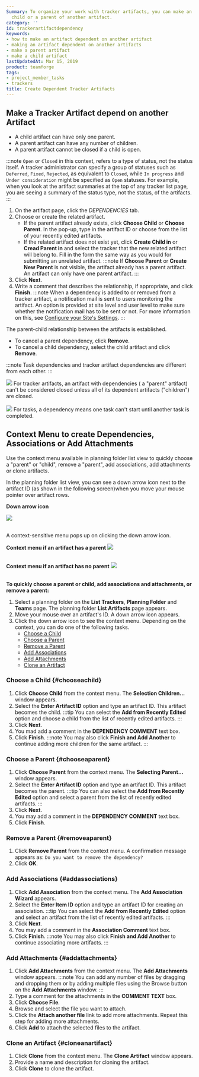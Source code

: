 ```yaml
---
Summary: To organize your work with tracker artifacts, you can make an artifact a
  child or a parent of another artifact.
category: ''
id: trackerartifactdependency
keywords:
- how to make an artifact dependent on another artifact
- making an artifact dependent on another artifacts
- make a parent artifact
- make a child artifact
lastUpdatedAt: Mar 15, 2019
product: teamforge
tags:
- project_member_tasks
- trackers
title: Create Dependent Tracker Artifacts
---
```



## Make a Tracker Artifact depend on another Artifact

* A child artifact can have only one parent.
* A parent artifact can have any number of children.
* A parent artifact cannot be closed if a child is open.

:::note
`Open` or `Closed` in this context, refers to a type of status, not the status itself. A tracker administrator can specify a group of statuses such as `Deferred`, `Fixed`, `Rejected`, as equivalent to `Closed`, while `In progress` and `Under consideration` might be specified as `Open` statuses. For example, when you look at the artifact summaries at the top of any tracker list page, you are seeing a summary of the status type, not the status, of the artifacts.
:::

1. On the artifact page, click the _DEPENDENCIES_ tab.
2. Choose or create the related artifact.
   * If the parent artifact already exists, click **Choose Child** or **Choose Parent**. In the pop-up, type in the artifact ID or choose from the list of your recently edited artifacts.
   * If the related artifact does not exist yet, click **Create Child in** or **Cread Parent in** and select the tracker that the new related artifact will belong to. Fill in the form the same way as you would for submitting an unrelated artifact.
   :::note
   If **Choose Parent** or **Create New Parent** is not visible, the artifact already has a parent artifact. An artifact can only have one parent artifact.
   :::
 3. Click **Next**.
 4. Write a comment that describes the relationship, if appropriate, and click **Finish**.
    :::note
    When a dependency is added to or removed from a tracker artifact, a notification mail is sent to users monitoring the artifact. An option is provided at site level and user level to make sure whether the notification mail has to be sent or not. For more information on this, see [Configure your Site's Settings](./siteadmin-configuresiteviaui.html).
    :::

The parent-child relationship between the artifacts is established.

   * To cancel a parent dependency, click **Remove**.
   * To cancel a child dependency, select the child artifact and click **Remove**.

:::note
Task dependencies and tracker artifact dependencies are different from each other.
:::

   ![](/docs/assets/images/status-success-small.png) For tracker artifacts, an artifact with dependencies ( a "parent" artifact) can't be considered closed unless all of its dependent artifacts ("children") are closed. <br></br>
   ![](/docs/assets/images/status-success-small.png) For tasks, a dependency means one task can't start until another task is completed.

## Context Menu to create Dependencies, Associations or Add Attachments

Use the context menu available in planning folder list view to quickly choose a "parent" or "child", remove a "parent", add associations, add attachments or clone artifacts.

In the planning folder list view, you can see a down arrow icon next to the artifact ID (as shown in the following screen)when you move your mouse pointer over artifact rows.

**Down arrow icon**

![](/docs/assets/images/downarrowicon.png)<br></br>

A context-sensitive menu pops up on clicking the down arrow icon.

**Context menu if an artifact has a parent**
![](/docs/assets/images/withparent.png)<br></br>

**Context menu if an artifact has no parent**
![](/docs/assets/images/noparent.png) <br></br>

**To quickly choose a parent or child, add associations and attachments, or remove a parent:**

1. Select a planning folder on the **List Trackers**, **Planning Folder** and **Teams** page. The planning folder **List Artifacts** page appears.
2. Move your mouse over an artifact's ID. A down arrow icon appears.
3. Click the down arrow icon to see the context menu. Depending on the context, you can do one of the following tasks.
   * [Choose a Child](#chooseachild)
   * [Choose a Parent](#chooseaparent)
   * [Remove a Parent](#removeaparent)
   * [Add Associations](#addassociations)
   * [Add Attachments](#addattachments)
   * [Clone an Artifact](#cloneanartifact)

### Choose a Child {#chooseachild}

1. Click **Choose Child** from the context menu. The **Selection Children...** window appears.
2. Select the **Enter Artifact ID** option and type an artifact ID. This artifact becomes the child.
   :::tip
   You can select the **Add from Recently Edited** option and choose a child from the list of recently edited artifacts.
   :::
3. Click **Next**.
4. You mad add a comment in the **DEPENDENCY COMMENT** text box.
5. Click **Finish**.
   :::note
   You may also click **Finish and Add Another** to continue adding more children for the same artifact.
   :::

### Choose a Parent {#chooseaparent}
1. Click **Choose Parent** from the context menu. The **Selecting Parent...** window appears.
2. Select the **Enter Artifact ID** option and type an artifact ID. This artifact becomes the parent.
    :::tip
    You can also select the **Add from Recently Edited** option and select a parent from the list of recently edited artifacts.
    :::
3. Click **Next**.
4. You may add a comment in the **DEPENDENCY COMMENT** text box.
5. Click **Finish**.

### Remove a Parent {#removeaparent}
1.  Click **Remove Parent** from the context menu. A confirmation message appears as: `Do you want to remove the dependency?`
2. Click **OK**.

### Add Associations {#addassociations}

1. Click **Add Association** from the context menu. The **Add Association Wizard** appears.
2. Select the **Enter Item ID** option and type an artifact ID for creating an association.
   :::tip
   You can select the **Add from Recently Edited** option and select an artifact from the list of recently edited artifacts.
   :::
3. Click **Next**.
4. You may add a comment in the **Association Comment** text box.
5. Click **Finish**.
   :::note
   You may also click **Finish and Add Another** to continue associating more artifacts.
   :::

### Add Attachments {#addattachments}

1. Click **Add Attachments** from the context menu. The **Add Attachments** window appears.
   :::note
   You can add any number of files by dragging and dropping them or by adding multiple files using the Browse button on the **Add Attachments** window.
   :::
2. Type a comment for the attachments in the **COMMENT TEXT** box.
3. Click **Choose File**.
4. Browse and select the file you want to attach.
5. Click the **Attach another file** link to add more attachments. Repeat this step for adding more attachments.
6. Click **Add** to attach the selected files to the artifact.

### Clone an Artifact {#cloneanartifact}

1. Click **Clone** from the context menu. The **Clone Artifact** window appears.
2. Provide a name and description for cloning the artifact.
3. Click **Clone** to clone the artifact.

